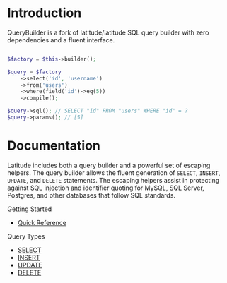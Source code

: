 # Introduction

QueryBuilder is a fork of latitude/latitude SQL query builder with zero dependencies and a fluent interface.

```php

$factory = $this->builder();

$query = $factory
    ->select('id', 'username')
    ->from('users')
    ->where(field('id')->eq(5))
    ->compile();

$query->sql(); // SELECT "id" FROM "users" WHERE "id" = ?
$query->params(); // [5]
```

# [](#documentation)Documentation

Latitude includes both a query builder and a powerful set of escaping helpers.
The query builder allows the fluent generation of `SELECT`, `INSERT`, `UPDATE`,
and `DELETE` statements. The escaping helpers assist in protecting against SQL
injection and identifier quoting for MySQL, SQL Server, Postgres, and other
databases that follow SQL standards.

Getting Started

- [Quick Reference](cheatsheet.md)

Query Types

- [SELECT](query-select.md)
- [INSERT](query-insert.md)
- [UPDATE](query-update.md)
- [DELETE](query-delete.md)

